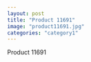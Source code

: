```yaml
---
layout: post
title: "Product 11691"
image: "product11691.jpg"
categories: "category1"
---
```

Product 11691
